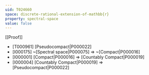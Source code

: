 ```yaml
---
uid: T024660
space: discrete-rational-extension-of-mathbb{r}
property: spectral-space
value: false
---
```

[[Proof]]

* [T000961] [Pseudocompact|P000022]
* [I000175] ~[Spectral space|P000075] => ~[Compact|P000016]
* [I000001] [Compact|P000016] => [Countably Compact|P000019]
* [I000004] [Countably Compact|P000019] => [Pseudocompact|P000022]

